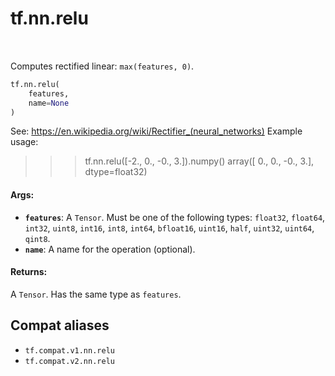 <div itemscope itemtype="http://developers.google.com/ReferenceObject">
<meta itemprop="name" content="tf.nn.relu" />
<meta itemprop="path" content="Stable" />
</div>

# tf.nn.relu

<!-- Insert buttons and diff -->

<table class="tfo-notebook-buttons tfo-api" align="left">
</table>



Computes rectified linear: `max(features, 0)`.

``` python
tf.nn.relu(
    features,
    name=None
)
```



<!-- Placeholder for "Used in" -->

See: https://en.wikipedia.org/wiki/Rectifier_(neural_networks)
Example usage:
>>> tf.nn.relu([-2., 0., -0., 3.]).numpy()
array([ 0.,  0., -0.,  3.], dtype=float32)

#### Args:


* <b>`features`</b>: A `Tensor`. Must be one of the following types: `float32`, `float64`, `int32`, `uint8`, `int16`, `int8`, `int64`, `bfloat16`, `uint16`, `half`, `uint32`, `uint64`, `qint8`.
* <b>`name`</b>: A name for the operation (optional).


#### Returns:

A `Tensor`. Has the same type as `features`.


## Compat aliases

* `tf.compat.v1.nn.relu`
* `tf.compat.v2.nn.relu`

